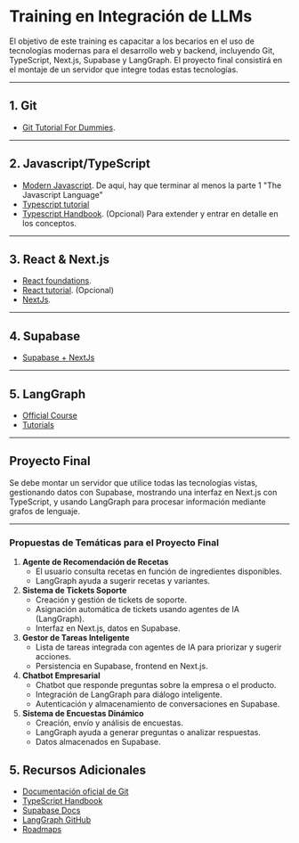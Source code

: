 # Training en Integración de LLMs

El objetivo de este training es capacitar a los becarios en el uso de tecnologías modernas para el desarrollo web y backend, incluyendo Git, TypeScript, Next.js, Supabase y LangGraph. El proyecto final consistirá en el montaje de un servidor que integre todas estas tecnologías.

---

## 1. Git

- [Git Tutorial For Dummies](https://www.youtube.com/watch?v=mJ-qvsxPHpY).

---

## 2. Javascript/TypeScript

- [Modern Javascript](https://javascript.info/). De aquí, hay que terminar al menos la parte 1 "The Javascript Language"
- [Typescript tutorial](https://www.w3schools.com/typescript/index.php)
- [Typescript Handbook](https://www.typescriptlang.org/docs/handbook/intro.html). (Opcional) Para extender y entrar en detalle en los conceptos.

---

## 3. React & Next.js

- [React foundations](https://nextjs.org/learn/react-foundations).
- [React tutorial](https://react.dev/learn/tutorial-tic-tac-toe). (Opcional)
- [NextJs](https://nextjs.org/learn/dashboard-app/getting-started).

---

## 4. Supabase

- [Supabase + NextJs](https://supabase.com/docs/guides/getting-started/tutorials/with-nextjs)

---

## 5. LangGraph

- [Official Course](https://academy.langchain.com/courses/intro-to-langgraph)
- [Tutorials](https://langchain-ai.github.io/langgraphjs/tutorials/)

---

## Proyecto Final

Se debe montar un servidor que utilice todas las tecnologías vistas, gestionando datos con Supabase, mostrando una interfaz en Next.js con TypeScript, y usando LangGraph para procesar información mediante grafos de lenguaje.

---

### Propuestas de Temáticas para el Proyecto Final

1. **Agente de Recomendación de Recetas**
   - El usuario consulta recetas en función de ingredientes disponibles.
   - LangGraph ayuda a sugerir recetas y variantes.
2. **Sistema de Tickets Soporte**
   - Creación y gestión de tickets de soporte.
   - Asignación automática de tickets usando agentes de IA (LangGraph).
   - Interfaz en Next.js, datos en Supabase.
3. **Gestor de Tareas Inteligente**
   - Lista de tareas integrada con agentes de IA para priorizar y sugerir acciones.
   - Persistencia en Supabase, frontend en Next.js.
4. **Chatbot Empresarial**
   - Chatbot que responde preguntas sobre la empresa o el producto.
   - Integración de LangGraph para diálogo inteligente.
   - Autenticación y almacenamiento de conversaciones en Supabase.
5. **Sistema de Encuestas Dinámico**
   - Creación, envío y análisis de encuestas.
   - LangGraph ayuda a generar preguntas o analizar respuestas.
   - Datos almacenados en Supabase.

## 5. Recursos Adicionales

- [Documentación oficial de Git](https://git-scm.com/doc)
- [TypeScript Handbook](https://www.typescriptlang.org/docs/handbook/)
- [Supabase Docs](https://supabase.com/docs)
- [LangGraph GitHub](https://github.com/langchain-ai/langgraph)
- [Roadmaps](https://roadmap.sh/)
